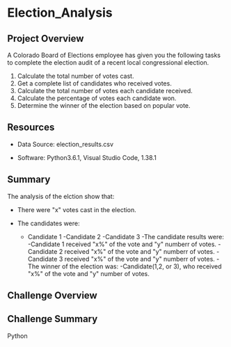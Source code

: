 # Election_Analysis

## Project Overview
A Colorado Board of Elections employee has given you the following tasks to complete the election audit of a recent local congressional election.

1. Calculate the total number of votes cast. 
2. Get a complete list of candidates who received votes. 
3. Calculate the total number of votes each candidate received. 
4. Calculate the percentage of votes each candidate won. 
5. Determine the winner of the election based on popular vote. 

## Resources
* Data Source: election_results.csv

* Software: Python3.6.1, Visual Studio Code, 1.38.1

## Summary
The analysis of the elction show that: 

* There were "x" votes cast in the election. 

* The candidates were:

  * Candidate 1
  -Candidate 2
  -Candidate 3
-The candidate results were:
  -Candidate 1 received "x%" of the vote and "y" numberr of votes. 
  -Candidate 2 received "x%" of the vote and "y" numberr of votes.
  -Candidate 3 received "x%" of the vote and "y" numberr of votes.
-The winner of the election was:
  -Candidate(1,2, or 3), who received "x%" of the vote and "y" number of votes. 

## Challenge Overview

## Challenge Summary
Python
